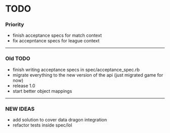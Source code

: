 # TODO #

### Priority
 * finish acceptance specs for match context
 * fix accepntance specs for league context


------------------------------------------------------------------
  ### Old TODO
 * finish writing acceptance specs in spec/acceptance_spec.rb
 * migrate everything to the new version of the api (just migrated game for now)
 * release 1.0
 * start better object mappings

-----------------------------------------------------------------
### NEW IDEAS
 * add solution to cover data dragon integration
 * refactor tests inside spec/lol

